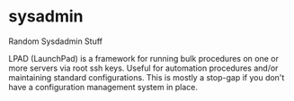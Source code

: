 sysadmin
========

Random Sysdadmin Stuff

LPAD (LaunchPad) is a framework for running bulk procedures on one or more
servers via root ssh keys.  Useful for automation procedures and/or maintaining
standard configurations.  This is mostly a stop-gap if you don't have a
configuration management system in place.
